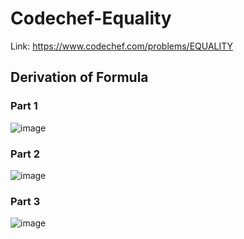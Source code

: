 # Codechef-Equality
Link: https://www.codechef.com/problems/EQUALITY
## Derivation of Formula
### Part 1
![image](https://user-images.githubusercontent.com/51401355/142756441-e2027bd3-851b-40c7-898f-8c46843df3e1.png)
### Part 2
![image](https://user-images.githubusercontent.com/51401355/142756452-4cd93878-7bf8-4e7b-a4c3-23ec322f314b.png)
### Part 3
![image](https://user-images.githubusercontent.com/51401355/142756458-e3c7508f-9b72-4b5c-a028-b55daf106589.png)
